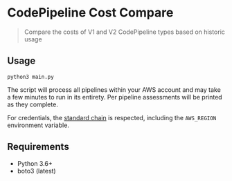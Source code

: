# CodePipeline Cost Compare

> Compare the costs of V1 and V2 CodePipeline types based on historic usage

## Usage

```
python3 main.py
```

The script will process all pipelines within your AWS account and may take a few minutes to run in its entirety. Per pipeline assessments will be printed as they complete.

For credentials, the [standard chain](https://boto3.amazonaws.com/v1/documentation/api/latest/guide/credentials.html#configuring-credentials) is respected, including the `AWS_REGION` environment variable.

## Requirements

- Python 3.6+
- boto3 (latest)

